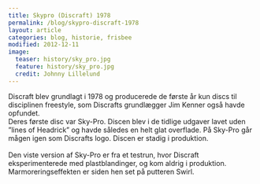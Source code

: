 ```yaml
---
title: Skypro (Discraft) 1978
permalink: /blog/skypro-discraft-1978
layout: article
categories: blog, historie, frisbee
modified: 2012-12-11
image:
  teaser: history/sky_pro.jpg
  feature: history/sky_pro.jpg
  credit: Johnny Lillelund
---
```


<p>Discraft blev grundlagt i 1978 og producerede de første år kun discs til disciplinen freestyle, som Discrafts grundlægger Jim Kenner også havde opfundet.<br />Deres første disc var Sky-Pro. Discen blev i de tidlige udgaver lavet uden ”lines of Headrick” og havde således en helt glat overflade. På Sky-Pro går mågen igen som Discrafts logo. Discen er stadig i produktion.<br /><br />Den viste version af Sky-Pro er fra et testrun, hvor Discraft eksperimenterede med plastblandinger, og kom aldrig i produktion. Marmoreringseffekten er siden hen set på putteren Swirl.</p>